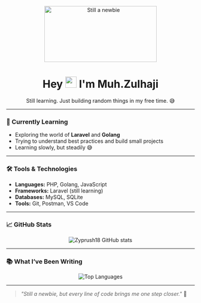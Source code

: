 <!-- Profile README for Zyprush18 -->

<p align="center">
  <img src="https://i.imgur.com/UfRV6ls.png" width="300" height="150" alt="Still a newbie" />
</p>


<h1 align="center">
  Hey <img src="https://media.giphy.com/media/hvRJCLFzcasrR4ia7z/giphy.gif" width="30px"/> I'm Muh.Zulhaji
</h1>
<p align="center">Still learning. Just building random things in my free time. 😅</p>

---

### 🚧 Currently Learning
- Exploring the world of **Laravel** and **Golang**
- Trying to understand best practices and build small projects
- Learning slowly, but steadily 😅

---

### 🛠️ Tools & Technologies
- **Languages:** PHP, Golang, JavaScript
- **Frameworks:** Laravel (still learning)
- **Databases:** MySQL, SQLite
- **Tools:** Git, Postman, VS Code

---

### 📈 GitHub Stats

<p align="center">
  <img src="https://github-readme-stats.vercel.app/api?username=Zyprush18&show_icons=true&theme=tokyonight" alt="Zyprush18 GitHub stats" />
</p>

---

### 📚 What I’ve Been Writing

<p align="center">
  <img src="https://github-readme-stats.vercel.app/api/top-langs/?username=Zyprush18&layout=compact&theme=tokyonight" alt="Top Languages" />
</p>

---

> _"Still a newbie, but every line of code brings me one step closer."_ 🚀

